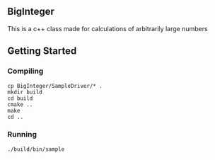 ## BigInteger
This is a c++ class made for calculations of arbitrarily large numbers

## Getting Started
### Compiling
```
cp BigInteger/SampleDriver/* .
mkdir build
cd build
cmake ..
make
cd ..
```
### Running
`./build/bin/sample`
